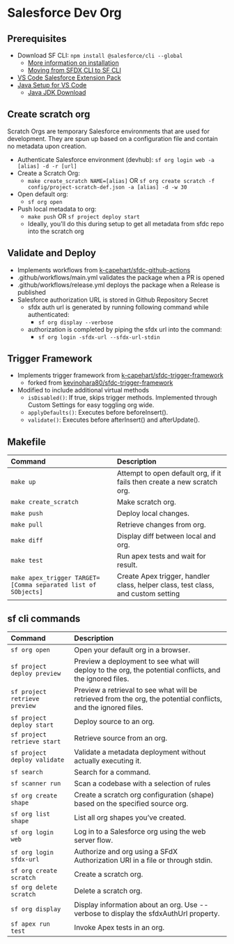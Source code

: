 # Salesforce Dev Org

## Prerequisites
- Download SF CLI: `npm install @salesforce/cli --global`
    - [More information on installation](https://developer.salesforce.com/docs/atlas.en-us.sfdx_setup.meta/sfdx_setup/sfdx_setup_install_cli.htm#sfdx_setup_install_cli_macos)
    - [Moving from SFDX CLI to SF CLI](https://developer.salesforce.com/docs/atlas.en-us.sfdx_setup.meta/sfdx_setup/sfdx_setup_move_to_sf_v2.htm)
- [VS Code Salesforce Extension Pack](https://developer.salesforce.com/tools/vscode)
- [Java Setup for VS Code](https://developer.salesforce.com/tools/vscode/en/vscode-desktop/java-setup)
    - [Java JDK Download](https://www.oracle.com/java/technologies/downloads/#jdk21-mac)
 
## Create scratch org
Scratch Orgs are temporary Salesforce environments that are used for development. They are spun up based on a configuration file and contain no metadata upon creation.
- Authenticate Salesforce environment (devhub): `sf org login web -a [alias] -d -r [url]`
- Create a Scratch Org:
    - `make create_scratch NAME=[alias]` OR `sf org create scratch -f config/project-scratch-def.json -a [alias] -d -w 30`
- Open default org:
    - `sf org open`
- Push local metadata to org:
    - `make push` OR `sf project deploy start`
    - Ideally, you'll do this during setup to get all metadata from sfdc repo into the scratch org

## Validate and Deploy
- Implements workflows from [k-capehart/sfdc-github-actions](https://github.com/k-capehart/sfdc-github-actions)
- .github/workflows/main.yml validates the package when a PR is opened
- .github/workflows/release.yml deploys the package when a Release is published
- Salesforce authorization URL is stored in Github Repository Secret
    - sfdx auth url is generated by running following command while authenticated:
        - `sf org display --verbose`
    - authorization is completed by piping the sfdx url into the command:
        - `sf org login -sfdx-url --sfdx-url-stdin`

## Trigger Framework
- Implements trigger framework from [k-capehart/sfdc-trigger-framework](https://github.com/k-capehart/sfdc-trigger-framework)
    - forked from [kevinohara80/sfdc-trigger-framework](https://github.com/kevinohara80/sfdc-trigger-framework)
- Modified to include additional virtual methods
    - `isDisabled()`: If true, skips trigger methods. Implemented through Custom Settings for easy toggling org wide.
    - `applyDefaults()`: Executes before beforeInsert().
    - `validate()`: Executes before afterInsert() and afterUpdate().

## Makefile
| Command                     | Description            |
| :-------------------------- | :----------------------|
| `make up`                   | Attempt to open default org, if it fails then create a new scratch org.
| `make create_scratch`       | Make scratch org.
| `make push`                 | Deploy local changes.
| `make pull`                 | Retrieve changes from org.
| `make diff`                 | Display diff between local and org.
| `make test`                 | Run apex tests and wait for result.
| `make apex_trigger TARGET=[Comma separated list of SObjects]` | Create Apex trigger, handler class, helper class, test class, and custom setting 

## sf cli commands
| Command                       | Description                |
| :---------------------------- | :------------------------- |
| `sf org open`	                | Open your default org in a browser.
| `sf project deploy preview`   | Preview a deployment to see what will deploy to the org, the potential conflicts, and the ignored files.      
| `sf project retrieve preview` | Preview a retrieval to see what will be retrieved from the org, the potential conflicts, and the ignored files.
| `sf project deploy start`	    | Deploy source to an org.
| `sf project retrieve start`	| Retrieve source from an org.
| `sf project deploy validate`  | Validate a metadata deployment without actually executing it.
| `sf search`	                | Search for a command.
| `sf scanner run`	            | Scan a codebase with a selection of rules
| `sf org create shape`	        | Create a scratch org configuration (shape) based on the specified source org.
| `sf org list shape`           | List all org shapes you’ve created.
| `sf org login web`	        | Log in to a Salesforce org using the web server flow.
| `sf org login sfdx-url`       | Authorize and org using a SFdX Authorization URl in a file or through stdin.
| `sf org create scratch`       | Create a scratch org.
| `sf org delete scratch`       | Delete a scratch org.
| `sf org display`              | Display information about an org. Use --verbose to display the sfdxAuthUrl property.
| `sf apex run test`            | Invoke Apex tests in an org.
